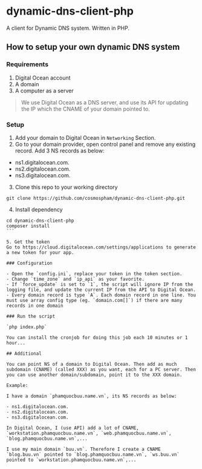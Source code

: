 # dynamic-dns-client-php
A client for Dynamic DNS system. Written in PHP.

## How to setup your own dynamic DNS system

### Requirements

1. Digital Ocean account
2. A domain
3. A computer as a server


> We use Digital Ocean as a DNS server, and use its API for updating the IP which the CNAME of your domain pointed to.


### Setup

1. Add your domain to Digital Ocean in `Networking` Section.
2. Go to your domain provider, open control panel and remove any existing record. Add 3 NS records as below:

 - ns1.digitalocean.com.
 - ns2.digitalocean.com.
 - ns3.digitalocean.com.

3. Clone this repo to your working directory

 `git clone https://github.com/cosmospham/dynamic-dns-client-php.git`

4. Install dependency

 ````
 cd dynamic-dns-client-php
 composer install
 ```

5. Get the token
 Go to https://cloud.digitalocean.com/settings/applications to generate a new token for your app.

### Configuration

- Open the `config.ini`, replace your token in the token section.
- Change `time_zone` and `ip_api` as your favorite.
- If `force_update` is set to `1`, the script will ignore IP from the logging file, and update the current IP from the API to Digital Ocean.
- Every domain record is type `A`. Each domain record in one line. You must use array config type (eg. `domain.com[]`) if there are many records in one domain

### Run the script

`php index.php`

You can install the cronjob for doing this job each 10 minutes or 1 hour...

## Additional

You can point NS of a domain to Digital Ocean. Then add as much subdomain (CNAME) (called XXX) as you want, each for a PC server. Then you can use another domain/subdomain, point it to the XXX domain.

Example:

I have a domain `phamquocbuu.name.vn`, its NS records as below:

- ns1.digitalocean.com.
- ns2.digitalocean.com.
- ns3.digitalocean.com.

In Digital Ocean, I (use API) add a lot of CNAME, `workstation.phamquocbuu.name.vn`, `web.phamquocbuu.name.vn`, `blog.phamquocbuu.name.vn`,...
 
I use my main domain `buu.vn`. Therefore I create a CNAME `blog.buu.vn` pointed to `blog.phamquocbuu.name.vn`, `ws.buu.vn` pointed to `workstation.phamquocbuu.name.vn`,...
